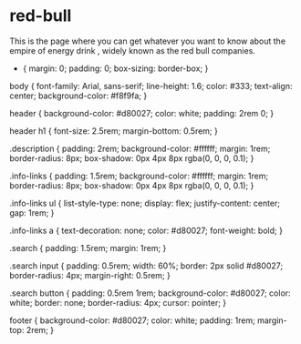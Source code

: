 # red-bull
This is the page where you can get whatever you want to know about the empire of energy drink , widely known as the red bull companies.

* {
  margin: 0;
  padding: 0;
  box-sizing: border-box;
}

body {
  font-family: Arial, sans-serif;
  line-height: 1.6;
  color: #333;
  text-align: center;
  background-color: #f8f9fa;
}

header {
  background-color: #d80027;
  color: white;
  padding: 2rem 0;
}

header h1 {
  font-size: 2.5rem;
  margin-bottom: 0.5rem;
}

.description {
  padding: 2rem;
  background-color: #ffffff;
  margin: 1rem;
  border-radius: 8px;
  box-shadow: 0px 4px 8px rgba(0, 0, 0, 0.1);
}

.info-links {
  padding: 1.5rem;
  background-color: #ffffff;
  margin: 1rem;
  border-radius: 8px;
  box-shadow: 0px 4px 8px rgba(0, 0, 0, 0.1);
}

.info-links ul {
  list-style-type: none;
  display: flex;
  justify-content: center;
  gap: 1rem;
}

.info-links a {
  text-decoration: none;
  color: #d80027;
  font-weight: bold;
}

.search {
  padding: 1.5rem;
  margin: 1rem;
}

.search input {
  padding: 0.5rem;
  width: 60%;
  border: 2px solid #d80027;
  border-radius: 4px;
  margin-right: 0.5rem;
}

.search button {
  padding: 0.5rem 1rem;
  background-color: #d80027;
  color: white;
  border: none;
  border-radius: 4px;
  cursor: pointer;
}

footer {
  background-color: #d80027;
  color: white;
  padding: 1rem;
  margin-top: 2rem;
}
